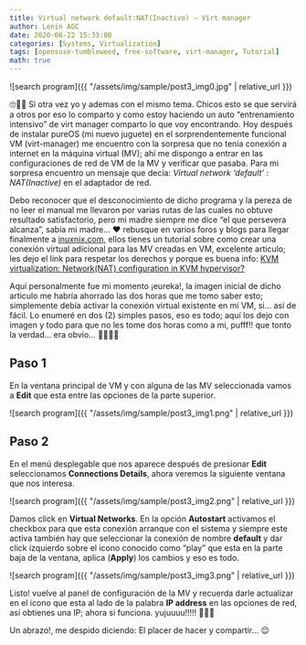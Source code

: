 ```yaml
---
title: Virtual network default:NAT(Inactive) – Virt manager
author: Lenin AGC
date: 2020-06-22 15:33:00
categories: [Systems, Virtualization]
tags: [opensuse-tumbleweed, free-software, virt-manager, Tutorial]
math: true
---
```


![search program]({{ "/assets/img/sample/post3_img0.jpg" | relative_url }})

🙄🤣🤣 Si otra vez yo y ademas con el mismo tema. Chicos esto se que servirá a otros por eso lo comparto y como estoy haciendo un auto “entrenamiento intensivo” de virt manager comparto lo que voy encontrando. Hoy después de instalar pureOS (mi nuevo juguete) en el sorprendentemente funcional VM (virt-manager) me encuentro con la sorpresa que no tenia conexión a internet en la máquina virtual (MV); ahí me dispongo a entrar en las configuraciones de red de VM de la MV y verificar que pasaba. Para mi sorpresa encuentro un mensaje que decía: *Virtual network ‘default’ : NAT(Inactive)* en el adaptador de red.

Debo reconocer que el desconocimiento de dicho programa y la pereza de no leer el manual me llevaron por varias rutas de las cuales no obtuve resultado satisfactorio, pero mi madre siempre me dice “el que persevera alcanza”, sabia mi madre… ❤️ rebusque en varios foros y blogs para llegar finalmente a [inuxnix.com](https://www.linuxnix.com), ellos tienes un tutorial sobre como crear una conexión virtual adicional para las MV creadas en VM, excelente articulo; les dejo el link para respetar los derechos y porque es buena info: [KVM virtualization: Network(NAT) configuration in KVM hypervisor?](https://www.linuxnix.com/kvm-virtualization-network-nat-configuration-in-kvm-hypervisor/)

Aquí personalmente fue mi momento ¡eureka!, la imagen inicial de dicho articulo me habría ahorrado las dos horas que me tomo saber esto; simplemente debía activar la conexión virtual existente en mi VM, si… así de fácil. Lo enumeré en dos (2) simples pasos, eso es todo; aquí los dejo con imagen y todo para que no les tome dos horas como a mi, pufff!! que tonto la verdad… era obvio… 🤣🤣🤣🤣

## Paso 1

En la ventana principal de VM y con alguna de las MV seleccionada vamos a **Edit** que esta entre las opciones de la parte superior.

![search program]({{ "/assets/img/sample/post3_img1.png" | relative_url }})

## Paso 2

En el menú desplegable que nos aparece después de presionar **Edit** seleccionamos **Connections Details**, ahora veremos la siguiente ventana que nos interesa.

![search program]({{ "/assets/img/sample/post3_img2.png" | relative_url }})

Damos click en **Virtual Networks**. En la opción **Autostart** activamos el checkbox para que esta conexión arranque con el sistema y siempre este activa también hay que seleccionar la conexión de nombre **default** y dar click izquierdo sobre el icono conocido como “play” que esta en la parte baja de la ventana, aplica (**Apply**) los cambios y eso es todo.

![search program]({{ "/assets/img/sample/post3_img3.png" | relative_url }})

Listo! vuelve al panel de configuración de la MV y recuerda darle actualizar en el icono que esta al lado de la palabra **IP address** en las opciones de red, así obtienes una IP; ahora si funciona. yujuuuu!!!!! 👏👏👏

Un abrazo!, me despido diciendo: El placer de hacer y compartir… 😉